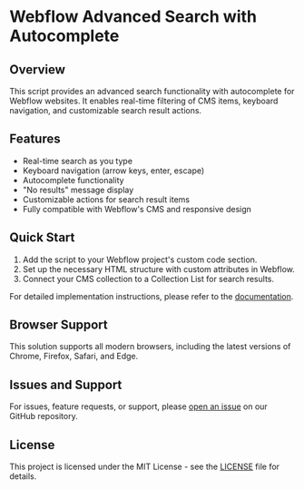 # Webflow Advanced Search with Autocomplete

## Overview
This script provides an advanced search functionality with autocomplete for Webflow websites. It enables real-time filtering of CMS items, keyboard navigation, and customizable search result actions.

## Features
- Real-time search as you type
- Keyboard navigation (arrow keys, enter, escape)
- Autocomplete functionality
- "No results" message display
- Customizable actions for search result items
- Fully compatible with Webflow's CMS and responsive design

## Quick Start
1. Add the script to your Webflow project's custom code section.
2. Set up the necessary HTML structure with custom attributes in Webflow.
3. Connect your CMS collection to a Collection List for search results.

For detailed implementation instructions, please refer to the [documentation](DOCUMENTATION.md).

## Browser Support
This solution supports all modern browsers, including the latest versions of Chrome, Firefox, Safari, and Edge.

## Issues and Support
For issues, feature requests, or support, please [open an issue](https://github.com/shreyas-ws/autocomplete-search-with-cms/issues) on our GitHub repository.

## License
This project is licensed under the MIT License - see the [LICENSE](LICENSE) file for details.